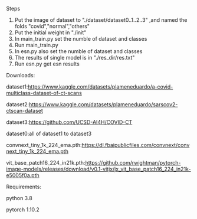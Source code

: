 Steps

1. Put the image of dataset to "./dataset/dataset0..1..2..3" ,and named the folds "covid","normal","others"
2. Put the initial weight in "./init"
3. In main_train.py set the numble of dataset and classes
4. Run main_train.py 
5. In esn.py also set the numble of dataset and classes
6. The results of single model is in  "./res_dir/res.txt"
7. Run esn.py get esn results

Downloads:

dataset1:https://www.kaggle.com/datasets/plameneduardo/a-covid-multiclass-dataset-of-ct-scans

dataset2:https://www.kaggle.com/datasets/plameneduardo/sarscov2-ctscan-dataset

dataset3:https://github.com/UCSD-AI4H/COVID-CT

dataset0:all of dataset1 to dataset3

convnext_tiny_1k_224_ema.pth:https://dl.fbaipublicfiles.com/convnext/convnext_tiny_1k_224_ema.pth

vit_base_patch16_224_in21k.pth:https://github.com/rwightman/pytorch-image-models/releases/download/v0.1-vitjx/jx_vit_base_patch16_224_in21k-e5005f0a.pth

Requirements:

python 3.8

pytorch 1.10.2

